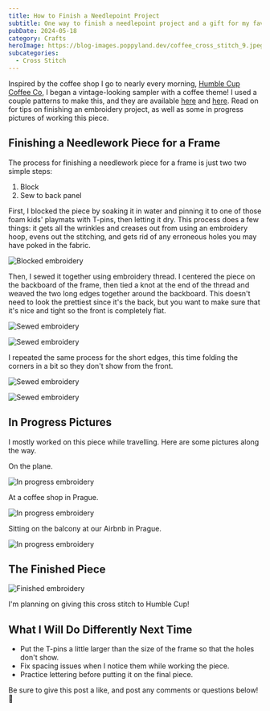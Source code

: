 ```yaml
---
title: How to Finish a Needlepoint Project
subtitle: One way to finish a needlepoint project and a gift for my favorite coffee shop
pubDate: 2024-05-18
category: Crafts
heroImage: https://blog-images.poppyland.dev/coffee_cross_stitch_9.jpeg
subcategories:
  - Cross Stitch
---
```


Inspired by the coffee shop I go to nearly every morning, [Humble Cup Coffee Co](https://humblecupcoffeeco.com/), I began a vintage-looking sampler with a coffee theme! I used a couple patterns to make this, and they are available [here](https://www.everythingcrossstitch.com/coffee-and-eggs-mrp-p95257.aspx?k2=e1) and [here](https://www.everythingcrossstitch.com/coffee-relax-enjoy-button-twill-tape-included-mrp-p82936.aspx?k2=e1). Read on for tips on finishing an embroidery project, as well as some in progress pictures of working this piece.

## Finishing a Needlework Piece for a Frame
The process for finishing a needlework piece for a frame is just two two simple steps:

1. Block
2. Sew to back panel

First, I blocked the piece by soaking it in water and pinning it to one of those foam kids' playmats with T-pins, then letting it dry. This process does a few things: it gets all the wrinkles and creases out from using an embroidery hoop, evens out the stitching, and gets rid of any erroneous holes you may have poked in the fabric.

![Blocked embroidery](https://blog-images.poppyland.dev/coffee_cross_stitch_6.jpeg)

Then, I sewed it together using embroidery thread. I centered the piece on the backboard of the frame, then tied a knot at the end of the thread and weaved the two long edges together around the backboard. This doesn't need to look the prettiest since it's the back, but you want to make sure that it's nice and tight so the front is completely flat.

![Sewed embroidery](https://blog-images.poppyland.dev/coffee_cross_stitch_7.jpeg)

![Sewed embroidery](https://blog-images.poppyland.dev/coffee_cross_stitch_8.jpeg)

I repeated the same process for the short edges, this time folding the corners in a bit so they don't show from the front.

![Sewed embroidery](https://blog-images.poppyland.dev/coffee_cross_stitch_10.jpeg)

![Sewed embroidery](https://blog-images.poppyland.dev/coffee_cross_stitch_11.jpeg)

## In Progress Pictures

I mostly worked on this piece while travelling. Here are some pictures along the way.

On the plane.

![In progress embroidery](https://blog-images.poppyland.dev/coffee_cross_stitch_1.jpeg)

At a coffee shop in Prague.

![In progress embroidery](https://blog-images.poppyland.dev/coffee_cross_stitch_3.jpeg)

Sitting on the balcony at our Airbnb in Prague.

![In progress embroidery](https://blog-images.poppyland.dev/coffee_cross_stitch_4.jpeg)

## The Finished Piece

![Finished embroidery](https://blog-images.poppyland.dev/coffee_cross_stitch_9.jpeg)

I'm planning on giving this cross stitch to Humble Cup!

## What I Will Do Differently Next Time

- Put the T-pins a little larger than the size of the frame so that the holes don't show.
- Fix spacing issues when I notice them while working the piece.
- Practice lettering before putting it on the final piece.


Be sure to give this post a like, and post any comments or questions below! 🌸